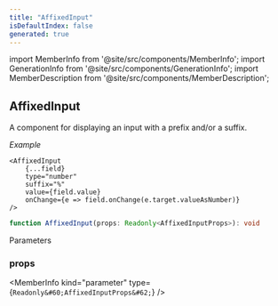 ```yaml
---
title: "AffixedInput"
isDefaultIndex: false
generated: true
---
```

<!-- This file was generated from the Vendure source. Do not modify. Instead, re-run the "docs:build" script -->
import MemberInfo from '@site/src/components/MemberInfo';
import GenerationInfo from '@site/src/components/GenerationInfo';
import MemberDescription from '@site/src/components/MemberDescription';


## AffixedInput

<GenerationInfo sourceFile="packages/dashboard/src/lib/components/data-input/affixed-input.tsx" sourceLine="31" packageName="@vendure/dashboard" />

A component for displaying an input with a prefix and/or a suffix.

*Example*

```tsx
<AffixedInput
    {...field}
    type="number"
    suffix="%"
    value={field.value}
    onChange={e => field.onChange(e.target.valueAsNumber)}
/>
```

```ts title="Signature"
function AffixedInput(props: Readonly<AffixedInputProps>): void
```
Parameters

### props

<MemberInfo kind="parameter" type={`Readonly&#60;AffixedInputProps&#62;`} />

